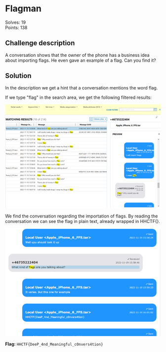 # Flagman

Solves: 19 <br/> Points: 138

## Challenge description

A conversation shows that the owner of the phone has a business idea about importing flags. He even gave an example of a flag. Can you find it?

## Solution

In the description we get a hint that a conversation mentions the word flag.

If we type "flag" in the search area, we get the following filtered results:

![Filtered on word flags](../img/flagman_1.png)

We find the conversation regarding the importation of flags. By reading the conversation we can see the flag in plain text, already wrapped in HHCTF{}.

![Flag in plain text](../img/flagman_2.png)

**Flag:** `HHCTF{DeeP_4nd_Meaningful_c0nvers4tion}`
